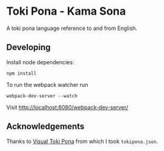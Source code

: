 # Toki Pona - Kama Sona

A toki pona language reference to and from English.

## Developing

Install node dependencies:
```shell
npm install
```

To run the webpack watcher run
```shell
webpack-dev-server --watch
```

Visit [http://localhost:8080/webpack-dev-server/](http://localhost:8080/webpack-dev-server/)

## Acknowledgements

Thanks to [Visual Toki Pona](https://github.com/x-raizor/visual-tokipona) from which I took `tokipona.json`.
